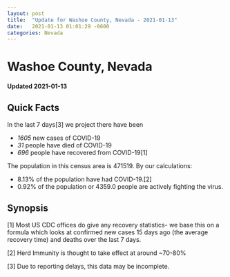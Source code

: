 ```yaml
---
layout: post
title:  "Update for Washoe County, Nevada - 2021-01-13"
date:   2021-01-13 01:01:29 -0600
categories: Nevada
---
```


# Washoe County, Nevada
#### Updated 2021-01-13

## Quick Facts

In the last 7 days[3] we project there have been
- *1605* new cases of COVID-19
- *31* people have died of COVID-19
- *696* people have recovered from COVID-19[1]

The population in this census area is 471519. By our calculations:
- 8.13% of the population have had COVID-19.[2]
- 0.92% of the population or 4359.0 people are actively fighting the virus.

## Synopsis




[1] Most US CDC offices do give any recovery statistics- we base this on a formula which looks at confirmed new cases
15 days ago (the average recovery time) and deaths over the last 7 days.

[2] Herd Immunity is thought to take effect at around ~70-80%

[3] Due to reporting delays, this data may be incomplete.
 
    